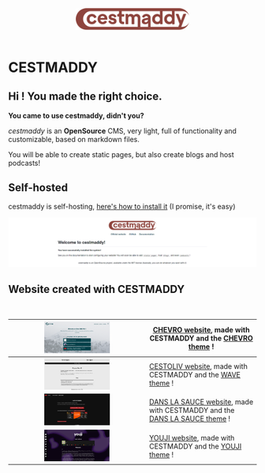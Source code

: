 <br><div style="display: flex; justify-content: center;"><a href="https://cestmaddy.cestoliv.com"><img src="res/brand/logo/logotype/logotype_color.svg" width="230"></a></div><br>

# CESTMADDY
## Hi ! You made the right choice.
**You came to use cestmaddy, didn't you?**

*cestmaddy* is an **OpenSource** CMS, very light, full of functionality and customizable, based on markdown files.

You will be able to create static pages, but also create blogs and host podcasts!

## Self-hosted
cestmaddy is self-hosting, [here's how to install it](https://cestmaddy.cestoliv.com/documentation/installation) (I promise, it's easy)

![post-installation page](res/brand/imgs/post-installation-page.png)

## Website created with CESTMADDY

<br>

|<img width="50%" src="res/brand/imgs/homepage-chevro.png"> | [CHEVRO website](https://chevro.fr), made with CESTMADDY and the [CHEVRO theme](https://github.com/CHEVROfr/cestmaddy-theme-chevro) !|
|:---:|---|
|<img width="50%" src="res/brand/imgs/homepage-cestoliv.png">|[CESTOLIV website](https://cestoliv.com), made with CESTMADDY and the [WAVE theme](https://github.com/cestoliv/cestmaddy-theme-wave) !|
|<img width="50%" src="res/brand/imgs/homepage-danslasauce.png">|[DANS LA SAUCE website](https://danslasauce.chevro.fr), made with CESTMADDY and the [DANS LA SAUCE theme](https://github.com/CHEVROfr/cestmaddy-theme-danslasauce) !|
|<img width="50%" src="res/brand/imgs/homepage-youjimusic.png">|[YOUJI website](https://youjimusic.com/), made with CESTMADDY and the [YOUJI theme](https://github.com/CHEVROfr/cestmaddy-theme-youji) !|
